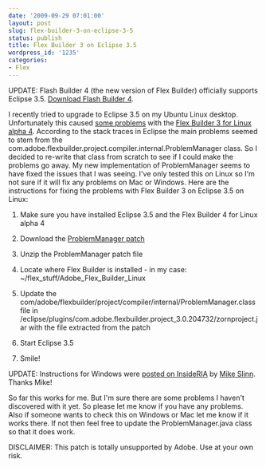 ```yaml
---
date: '2009-09-29 07:01:00'
layout: post
slug: flex-builder-3-on-eclipse-3-5
status: publish
title: Flex Builder 3 on Eclipse 3.5
wordpress_id: '1235'
categories:
- Flex
---
```


UPDATE: Flash Builder 4 (the new version of Flex Builder) officially supports Eclipse 3.5.  [Download Flash Builder 4](http://www.adobe.com/go/try_flashbuilder).

I recently tried to upgrade to Eclipse 3.5 on my Ubuntu Linux desktop.  Unfortunately this caused [some problems](http://bugs.adobe.com/jira/browse/FB-21284) with the [Flex Builder 3 for Linux alpha 4](http://labs.adobe.com/technologies/flex/flexbuilder_linux/).  According to the stack traces in Eclipse the main problems seemed to stem from the com.adobe.flexbuilder.project.compiler.internal.ProblemManager class.  So I decided to re-write that class from scratch to see if I could make the problems go away.  My new implementation of ProblemManager seems to have fixed the issues that I was seeing.  I've only tested this on Linux so I'm not sure if it will fix any problems on Mac or Windows.  Here are the instructions for fixing the problems with Flex Builder 3 on Eclipse 3.5 on Linux:




  1. Make sure you have installed Eclipse 3.5 and the Flex Builder 4 for Linux alpha 4


  2. Download the [ProblemManager patch](http://www.jamesward.com/downloads/ProblemManager.zip)


  3. Unzip the ProblemManager patch file


  4. Locate where Flex Builder is installed - in my case: ~/flex_stuff/Adobe_Flex_Builder_Linux


  5. Update the com/adobe/flexbuilder/project/compiler/internal/ProblemManager.class file in <Flex Builder Install Location>/eclipse/plugins/com.adobe.flexbuilder.project_3.0.204732/zornproject.jar with the file extracted from the patch


  6. Start Eclipse 3.5


  7. Smile!



UPDATE: Instructions for Windows were [posted on InsideRIA](http://www.insideria.com/2009/09/fixed-an-internal-build-error.html) by [Mike Slinn](http://www.mslinn.com).  Thanks Mike!

So far this works for me.  But I'm sure there are some problems I haven't discovered with it yet.  So please let me know if you have any problems.  Also if someone wants to check this on Windows or Mac let me know if it works there.  If not then feel free to update the ProblemManager.java class so that it does work.

DISCLAIMER: This patch is totally unsupported by Adobe.  Use at your own risk.
